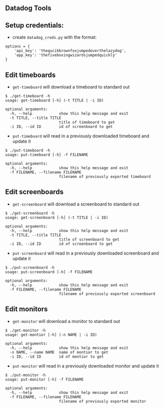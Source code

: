 Datadog Tools
-------------

## Setup credentials:

* create `datadog_creds.py` with the format:

```
options = {
    'api_key': 'thequcikbrownfoxjumpedoverthelazydog',
    'app_key': 'thefiveboxingwizardsjumpedquickly'
}
```

## Edit timeboards

* `get-timeboard` will download a timeboard to standard out

```
$ ./get-timeboard -h
usage: get-timeboard [-h] (-t TITLE | -i ID)

optional arguments:
  -h, --help            show this help message and exit
  -t TITLE, --title TITLE
                        title of timeboard to get
  -i ID, --id ID        id of screenboard to get
```

* `put-timeboard` will read in a previously downloaded timeboard and update it

```
$ ./put-timeboard -h
usage: put-timeboard [-h] -f FILENAME

optional arguments:
  -h, --help            show this help message and exit
  -f FILENAME, --filename FILENAME
                        filename of previously exported timeboard
```

## Edit screenboards

* `get-screenboard` will download a screenboard to standard out

```
$ ./get-screenboard -h
usage: get-screenboard [-h] (-t TITLE | -i ID)

optional arguments:
  -h, --help            show this help message and exit
  -t TITLE, --title TITLE
                        title of screenboard to get
  -i ID, --id ID        id of screenboard to get
```

* `put-screenboard` will read in a previously downloaded screenboard and update it

```
$ ./put-screenboard -h
usage: put-screenboard [-h] -f FILENAME

optional arguments:
  -h, --help            show this help message and exit
  -f FILENAME, --filename FILENAME
                        filename of previously exported screenboard
```

## Edit monitors

* `get-monitor` will download a monitor to standard out

```
$ ./get-monitor -h
usage: get-montior [-h] (-n NAME | -i ID)

optional arguments:
  -h, --help            show this help message and exit
  -n NAME, --name NAME  name of montior to get
  -i ID, --id ID        id of montior to get
```

* `put-monitor` will read in a previously downloaded monitor and update it

```
$ ./put-monitor -h
usage: put-monitor [-h] -f FILENAME

optional arguments:
  -h, --help            show this help message and exit
  -f FILENAME, --filename FILENAME
                        filename of previously exported monitor
```
